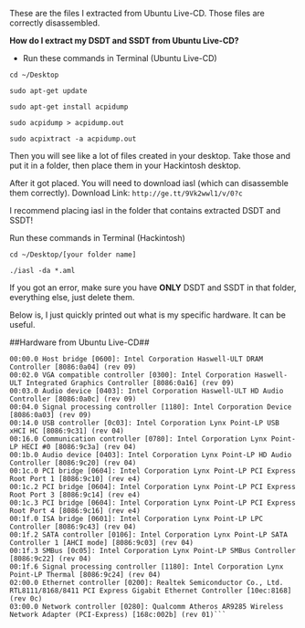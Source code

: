 These are the files I extracted from Ubuntu Live-CD. Those files are correctly disassembled. 

**How do I extract my DSDT and SSDT from Ubuntu Live-CD?**
- Run these commands in Terminal (Ubuntu Live-CD)

`cd ~/Desktop`

`sudo apt-get update`

`sudo apt-get install acpidump`

`sudo acpidump > acpidump.out`

`sudo acpixtract -a acpidump.out`

Then you will see like a lot of files created in your desktop. Take those and put it in a folder, then place them in your Hackintosh desktop.

After it got placed. You will need to download iasl (which can disassemble them correctly). 
Download Link: `http://ge.tt/9Vk2wwl1/v/0?c`

I recommend placing iasl in the folder that contains extracted DSDT and SSDT!

Run these commands in Terminal (Hackintosh)

`cd ~/Desktop/[your folder name]`

`./iasl -da *.aml`

If you got an error, make sure you have **ONLY** DSDT and SSDT in that folder, everything else, just delete them.


Below is, I just quickly printed out what is my specific hardware. It can be useful. 

##Hardware from Ubuntu Live-CD##

```ubuntu@ubuntu:~$ lspci -nn
00:00.0 Host bridge [0600]: Intel Corporation Haswell-ULT DRAM Controller [8086:0a04] (rev 09)
00:02.0 VGA compatible controller [0300]: Intel Corporation Haswell-ULT Integrated Graphics Controller [8086:0a16] (rev 09)
00:03.0 Audio device [0403]: Intel Corporation Haswell-ULT HD Audio Controller [8086:0a0c] (rev 09)
00:04.0 Signal processing controller [1180]: Intel Corporation Device [8086:0a03] (rev 09)
00:14.0 USB controller [0c03]: Intel Corporation Lynx Point-LP USB xHCI HC [8086:9c31] (rev 04)
00:16.0 Communication controller [0780]: Intel Corporation Lynx Point-LP HECI #0 [8086:9c3a] (rev 04)
00:1b.0 Audio device [0403]: Intel Corporation Lynx Point-LP HD Audio Controller [8086:9c20] (rev 04)
00:1c.0 PCI bridge [0604]: Intel Corporation Lynx Point-LP PCI Express Root Port 1 [8086:9c10] (rev e4)
00:1c.2 PCI bridge [0604]: Intel Corporation Lynx Point-LP PCI Express Root Port 3 [8086:9c14] (rev e4)
00:1c.3 PCI bridge [0604]: Intel Corporation Lynx Point-LP PCI Express Root Port 4 [8086:9c16] (rev e4)
00:1f.0 ISA bridge [0601]: Intel Corporation Lynx Point-LP LPC Controller [8086:9c43] (rev 04)
00:1f.2 SATA controller [0106]: Intel Corporation Lynx Point-LP SATA Controller 1 [AHCI mode] [8086:9c03] (rev 04)
00:1f.3 SMBus [0c05]: Intel Corporation Lynx Point-LP SMBus Controller [8086:9c22] (rev 04)
00:1f.6 Signal processing controller [1180]: Intel Corporation Lynx Point-LP Thermal [8086:9c24] (rev 04)
02:00.0 Ethernet controller [0200]: Realtek Semiconductor Co., Ltd. RTL8111/8168/8411 PCI Express Gigabit Ethernet Controller [10ec:8168] (rev 0c)
03:00.0 Network controller [0280]: Qualcomm Atheros AR9285 Wireless Network Adapter (PCI-Express) [168c:002b] (rev 01)```
